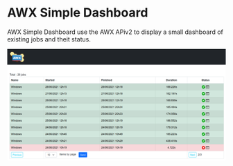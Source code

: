# AWX Simple Dashboard

AWX Simple Dashboard use the AWX APiv2 to display a small 
dashboard of existing jobs and theit status.

![screenshot](/media/awxsd.png)
